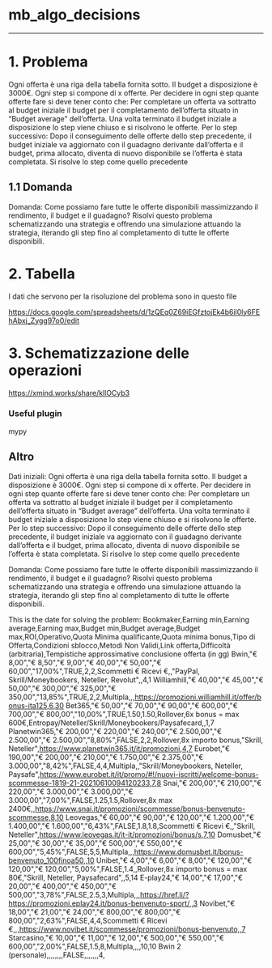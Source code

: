 # mb_algo_decisions
---

# 1. Problema

Ogni offerta è una riga della tabella fornita sotto. Il budget a disposizione è 3000€. Ogni step si compone di x offerte. Per decidere in ogni step quante offerte fare si deve tener conto che: Per completare un offerta va sottratto al budget iniziale il budget per il completamento dell’offerta situato in “Budget average” dell’offerta. Una volta terminato il budget iniziale a disposizione lo step viene chiuso e si risolvono le offerte. Per lo step successivo: Dopo il conseguimento delle offerte dello step precedente, il budget iniziale va aggiornato con il guadagno derivante dall’offerta e il budget, prima allocato, diventa di nuovo disponibile se l’offerta è stata completata. Si risolve lo step come quello precedente

## 1.1 Domanda

Domanda: Come possiamo fare tutte le offerte disponibili massimizzando il rendimento, il budget e il guadagno? Risolvi questo problema schematizzando una strategia e offrendo una simulazione attuando la strategia, iterando gli step fino al completamento di tutte le offerte disponibili.

# 2. Tabella

I dati che servono per la risoluzione del problema sono in questo file

https://docs.google.com/spreadsheets/d/1zQEq0Z69iEGfztojEk4b6il0ly6FEhAbxj_Zygg97o0/edit

# 3. Schematizzazione delle operazioni

https://xmind.works/share/kllOCyb3


### Useful plugin
mypy


## Altro
Dati iniziali: 
Ogni offerta è una riga della tabella fornita sotto.
Il budget a disposizione è 3000€.
Ogni step si compone di x offerte.
Per decidere in ogni step quante offerte fare si deve tener conto che:
Per completare un offerta va sottratto al budget iniziale il budget per il completamento dell’offerta situato in “Budget average” dell’offerta.
Una volta terminato il budget iniziale a disposizione lo step viene chiuso e si risolvono le offerte.
Per lo step successivo:
Dopo il conseguimento delle offerte dello step precedente, il budget iniziale va aggiornato con il guadagno derivante dall’offerta e il budget, prima allocato, diventa di nuovo disponibile se l’offerta è stata completata.
Si risolve lo step come quello precedente

Domanda:
Come possiamo fare tutte le offerte disponibili massimizzando il rendimento, il budget e il guadagno?
Risolvi questo problema schematizzando una strategia e offrendo una simulazione attuando la strategia, iterando gli step fino al completamento di tutte le offerte disponibili.


This is the date for solving the problem:
Bookmaker,Earning min,Earning average,Earning max,Budget min,Budget average,Budget max,ROI,Operativo,Quota Minima qualificante,Quota minima bonus,Tipo di Offerta,Condizioni sblocco,Metodi Non Validi,Link offerta,Difficoltà (arbitraria),Tempistiche approssimative conclusione offerta (in gg) Bwin,"€ 8,00","€ 8,50","€ 9,00","€ 40,00","€ 50,00","€ 60,00","17,00%",TRUE,2,2,Scommetti € Ricevi €,,"PayPal, Skrill/Moneybookers, Neteller, Revolut",,4,1 Williamhill,"€ 40,00","€ 45,00","€ 50,00","€ 300,00","€ 325,00","€ 350,00","13,85%",TRUE,2,2,Multipla,,,https://promozioni.williamhill.it/offer/bonus-ita125,6,30 Bet365,"€ 50,00","€ 70,00","€ 90,00","€ 600,00","€ 700,00","€ 800,00","10,00%",TRUE,1.50,1.50,Rollover,6x bonus = max 600€,Entropay/Neteller/Skrill/Moneybookers/Paysafecard,,1,7 Planetwin365,"€ 200,00","€ 220,00","€ 240,00","€ 2.500,00","€ 2.500,00","€ 2.500,00","8,80%",FALSE,2,2,Rollover,8x importo bonus,"Skrill, Neteller",https://www.planetwin365.it/it/promozioni,4,7 Eurobet,"€ 190,00","€ 200,00","€ 210,00","€ 1.750,00","€ 2.375,00","€ 3.000,00","8,42%",FALSE,4,4,Multipla,,"Skrill/Moneybookers, Neteller, Paysafe",https://www.eurobet.it/it/promo/#!/nuovi-iscritti/welcome-bonus-scommesse-1819-21-20210610094120233,7,8 Snai,"€ 200,00","€ 210,00","€ 220,00","€ 3.000,00","€ 3.000,00","€ 3.000,00","7,00%",FALSE,1.25,1.5,Rollover,8x max 2400€,,https://www.snai.it/promozioni/scommesse/bonus-benvenuto-scommesse,8,10 Leovegas,"€ 60,00","€ 90,00","€ 120,00","€ 1.200,00","€ 1.400,00","€ 1.600,00","6,43%",FALSE,1.8,1.8,Scommetti € Ricevi €,,"Skrill, Neteller",https://www.leovegas.it/it-it/promozioni/bonus/s,7,10 Domusbet,"€ 25,00","€ 30,00","€ 35,00","€ 500,00","€ 550,00","€ 600,00","5,45%",FALSE,5,5,Multipla,,,https://www.domusbet.it/bonus-benvenuto_100finoa50,,10 Unibet,"€ 4,00","€ 6,00","€ 8,00","€ 120,00","€ 120,00","€ 120,00","5,00%",FALSE,1.4,,Rollover,8x importo bonus = max 80€,"Skrill, Neteller, Paysafecard",,5,14 E-play24,"€ 14,00","€ 17,00","€ 20,00","€ 400,00","€ 450,00","€ 500,00","3,78%",FALSE,2.5,3,Multipla,,,https://href.li/?https://promozioni.eplay24.it/bonus-benvenuto-sport/,,3 Novibet,"€ 18,00","€ 21,00","€ 24,00","€ 800,00","€ 800,00","€ 800,00","2,63%",FALSE,4,4,Scommetti € Ricevi €,,,https://www.novibet.it/scommesse/promozioni/bonus-benvenuto,,7 Starcasino,"€ 10,00","€ 11,00","€ 12,00","€ 500,00","€ 550,00","€ 600,00","2,00%",FALSE,1.5,8,Multipla,,,,10,10 Bwin 2 (personale),,,,,,,,FALSE,,,,,,,4,

